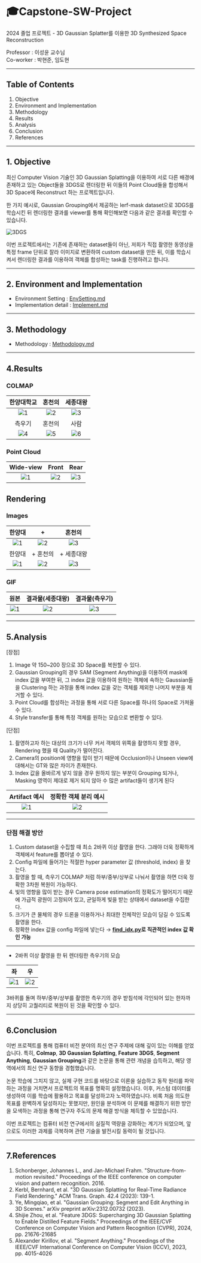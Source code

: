 # 🎓Capstone-SW-Project
2024 졸업 프로젝트 - 3D Gaussian Splatter를 이용한 3D Synthesized Space Reconstruction

Professor : 이성윤 교수님\
Co-worker : 박현준, 임도현

---

## Table of Contents
1. Objective 
2. Environment and Implementation
3. Methodology
4. Results
5. Analysis
6. Conclusion
7. References

---

## 1. Objective
최신 Computer Vision 기술인 3D Gaussian Splatting을 이용하여 서로 다른 배경에 존재하고 있는 Object들을 3DGS로 렌더링한 뒤 이들의 Point Cloud들을 합성해서 3D Space에 Reconstruct 하는 프로젝트입니다.

한 가지 예시로, Gaussian Grouping에서 제공하는 lerf-mask dataset으로 3DGS를 학습시킨 뒤 렌더링한 결과를 viewer를 통해 확인해보면 다음과 같은 결과를 확인할 수 있습니다.

![3DGS](https://github.com/Capstone-SW-Project/3D-Gaussian/blob/main/img/rendering/3DGS.gif)

이번 프로젝트에서는 기존에 존재하는 dataset들이 아닌, 저희가 직접 촬영한 동영상을 특정 frame 단위로 잘라 이미지로 변환하여 custom dataset을 만든 뒤, 이를 학습시켜서 렌더링한 결과를 이용하여 객체를 합성하는 task를 진행하려고 합니다.

---

## 2. Environment and Implementation
- Environment Setting : [EnvSetting.md](https://github.com/Capstone-SW-Project/3D-Gaussian/blob/main/docs/Env_Setting.md)
- Implementation detail : [Implement.md](https://github.com/Capstone-SW-Project/3D-Gaussian/blob/main/docs/Implement.md)

---

## 3. Methodology
- Methodology : [Methodology.md](https://github.com/Capstone-SW-Project/3D-Gaussian/blob/main/docs/Methodology.md)

---


## 4.Results

### COLMAP

|한양대학교|혼천의|세종대왕|
|:--:|:--:|:--:|
|![1](https://github.com/Capstone-SW-Project/3D-Gaussian/blob/main/docs/img/result/COLMAP/hyu.jpg)|![2](https://github.com/Capstone-SW-Project/3D-Gaussian/blob/main/docs/img/result/COLMAP/clk.jpg)|![3](https://github.com/Capstone-SW-Project/3D-Gaussian/blob/main/docs/img/result/COLMAP/king.jpg)|
|측우기|혼천의|사람|
|![4](https://github.com/Capstone-SW-Project/3D-Gaussian/blob/main/docs/img/result/COLMAP/rain.jpg)|![5](https://github.com/Capstone-SW-Project/3D-Gaussian/blob/main/docs/img/result/COLMAP/hon.jpg)|![6](https://github.com/Capstone-SW-Project/3D-Gaussian/blob/main/docs/img/result/COLMAP/dororo.jpg)|


### Point Cloud

|Wide-view|Front|Rear|
|:--:|:--:|:--:|
|![1](https://github.com/Capstone-SW-Project/3D-Gaussian/blob/main/docs/img/result/pointcloud1.jpg)|![2](https://github.com/Capstone-SW-Project/3D-Gaussian/blob/main/docs/img/result/pointcloud2.jpg)|![3](https://github.com/Capstone-SW-Project/3D-Gaussian/blob/main/docs/img/result/pointcloud3.jpg)|

## Rendering

### Images

|한양대|+|혼천의|
|:--:|:--:|:--:|
|![1](https://github.com/Capstone-SW-Project/3D-Gaussian/blob/main/docs/img/result/clock1.jpg)|![2](https://github.com/Capstone-SW-Project/3D-Gaussian/blob/main/docs/img/result/clock2.jpg)|![3](https://github.com/Capstone-SW-Project/3D-Gaussian/blob/main/docs/img/result/clock4.jpg)|
|한양대|+ 혼천의|+ 세종대왕|
|![1](https://github.com/Capstone-SW-Project/3D-Gaussian/blob/main/docs/img/result/result1.jpg)|![2](https://github.com/Capstone-SW-Project/3D-Gaussian/blob/main/docs/img/result/result2.jpg)|![3](https://github.com/Capstone-SW-Project/3D-Gaussian/blob/main/docs/img/result/result3.jpg)|

### GIF

|원본|결과물(세종대왕)|결과물(측우기)|
|:--:|:--:|:--:|
|![1](https://github.com/Capstone-SW-Project/3D-Gaussian/blob/main/docs/img/rendering/concat.gif)|![2](https://github.com/Capstone-SW-Project/3D-Gaussian/blob/main/docs/img/rendering/synth_result.gif)|![3](https://github.com/Capstone-SW-Project/3D-Gaussian/blob/main/docs/img/rendering/hyuhonrain.gif)|

---

## 5.Analysis

<Gaussian Grouping>

[장점]
1. Image 약 150~200 장으로 3D Space를 복원할 수 있다.
2. Gaussian Grouping의 경우 SAM (Segment Anything)을 이용하여 mask에 index 값을 부여한 뒤, 그 index 값을 이용하여 원하는 객체에 속하는 Gaussian들을 Clustering 하는 과정을 통해 index 값을 갖는 객체를 제외한 나머지 부분을 제거할 수 있다.
3. Point Cloud를 합성하는 과정을 통해 서로 다른 Space를 하나의 Space로 가져올 수 있다.
4. Style transfer를 통해 특정 객체를 원하는 모습으로 변환할 수 있다.

[단점]
1. 촬영하고자 하는 대상의 크기가 너무 커서 객체의 위쪽을 촬영하지 못할 경우, Rendering 했을 때 Quality가 떨어진다.
2. Camera의 position에 영향을 많이 받기 때문에 Occlusion이나 Unseen view에 대해서는 GT와 많은 차이가 존재한다.
3. Index 값을 올바르게 넣지 않을 경우 원하지 않는 부분이 Grouping 되거나, Masking 영역이 제대로 제거 되지 않아 수 많은 artifact들이 생기게 된다

|Artifact 예시|정확한 객체 분리 예시|
|:--:|:--:|
|![1](https://github.com/Capstone-SW-Project/3D-Gaussian/blob/main/docs/img/result/same_index.jpg)|![2](https://github.com/Capstone-SW-Project/3D-Gaussian/blob/main/docs/img/rendering/remove_bg.png)|

---

### 단점 해결 방안
1. Custom dataset을 수집할 때 최소 2바퀴 이상 촬영을 한다. 그래야 더욱 정확하게 객체에서 feature를 뽑아낼 수 있다.
2. Config 파일에 들어가는 적절한 hyper parameter 값 (threshold, index) 을 찾는다.
3. 촬영을 할 때, 측우기 COLMAP 처럼 하부/중부/상부로 나눠서 촬영을 하면 더욱 정확한 3차원 복원이 가능하다.
4. 빛의 영향을 많이 받는 경우 Camera pose estimation의 정확도가 떨어지기 때문에 가급적 광원이 고정되어 있고, 균일하게 빛을 받는 상태에서 dataset을 수집한다.
5. 크기가 큰 물체의 경우 드론을 이용하거나 최대한 전체적인 모습이 담길 수 있도록 촬영을 한다.
6. 정확한 index 값을 config 파일에 넣는다 $\rightarrow$ **[find_idx.py](https://github.com/Capstone-SW-Project/3D-Synthesized-Space-Reconstruction-using-3DGS/blob/main/find_idx.py)로 직관적인 index 값 확인 가능**

---

* 2바퀴 이상 촬영을 한 뒤 렌더링한 측우기의 모습

|좌|우|
|:--:|:--:|
|![1](https://github.com/Capstone-SW-Project/3D-Gaussian/blob/main/docs/img/result/result5.jpg)|![2](https://github.com/Capstone-SW-Project/3D-Gaussian/blob/main/docs/img/result/result4.jpg)|

3바퀴를 돌며 하부/중부/상부를 촬영한 측우기의 경우 받침석에 각인되어 있는 한자까지 상당히 고퀄리티로 복원이 된 것을 확인할 수 있다.

---

## 6.Conclusion

이번 프로젝트를 통해 컴퓨터 비전 분야의 최신 연구 주제에 대해 깊이 있는 이해를 얻었습니다. 특히, **Colmap**, **3D Gaussian Splatting**, **Feature 3DGS**, **Segment Anything**, **Gaussian Grouping**과 같은 논문을 통해 관련 개념을 습득하고, 해당 영역에서의 최신 연구 동향을 경험했습니다.

논문 학습에 그치지 않고, 실제 구현 코드를 바탕으로 이론을 실습하고 동작 원리를 파악하는 과정을 거치면서 프로젝트의 목표를 명확히 설정했습니다. 이후, 커스텀 데이터를 생성하여 이를 학습에 활용하고 목표를 달성하고자 노력하였습니다. 비록 처음 의도한 목표를 완벽하게 달성하지는 못했지만, 원인을 분석하며 이 문제를 해결하기 위한 방안을 모색하는 과정을 통해 연구자 주도의 문제 해결 방식을 체득할 수 있었습니다.

이번 프로젝트는 컴퓨터 비전 연구에서의 실질적 역량을 강화하는 계기가 되었으며, 앞으로도 이러한 과제를 극복하며 관련 기술을 발전시킬 동력이 될 것입니다.

---

## 7.References
1. Schonberger, Johannes L., and Jan-Michael Frahm. "Structure-from-motion revisited." Proceedings of the IEEE conference on computer vision and pattern recognition. 2016.
2. Kerbl, Bernhard, et al. "3D Gaussian Splatting for Real-Time Radiance Field Rendering." ACM Trans. Graph. 42.4 (2023): 139-1.
3. Ye, Mingqiao, et al. "Gaussian Grouping: Segment and Edit Anything in 3D Scenes." arXiv preprint arXiv:2312.00732 (2023).
4. Shijie Zhou, et al. "Feature 3DGS: Supercharging 3D Gaussian Splatting to Enable Distilled Feature Fields." Proceedings of the IEEE/CVF Conference on Computer Vision and Pattern Recognition (CVPR), 2024, pp. 21676-21685
5. Alexander Kirillov, et al. "Segment Anything." Proceedings of the IEEE/CVF International Conference on Computer Vision (ICCV), 2023, pp. 4015-4026
